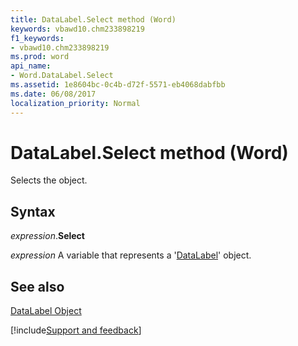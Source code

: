 ```yaml
---
title: DataLabel.Select method (Word)
keywords: vbawd10.chm233898219
f1_keywords:
- vbawd10.chm233898219
ms.prod: word
api_name:
- Word.DataLabel.Select
ms.assetid: 1e8604bc-0c4b-d72f-5571-eb4068dabfbb
ms.date: 06/08/2017
localization_priority: Normal
---
```



# DataLabel.Select method (Word)

Selects the object.


## Syntax

_expression_.**Select**

_expression_ A variable that represents a '[DataLabel](Word.DataLabel.md)' object.


## See also


[DataLabel Object](Word.DataLabel.md)

[!include[Support and feedback](~/includes/feedback-boilerplate.md)]